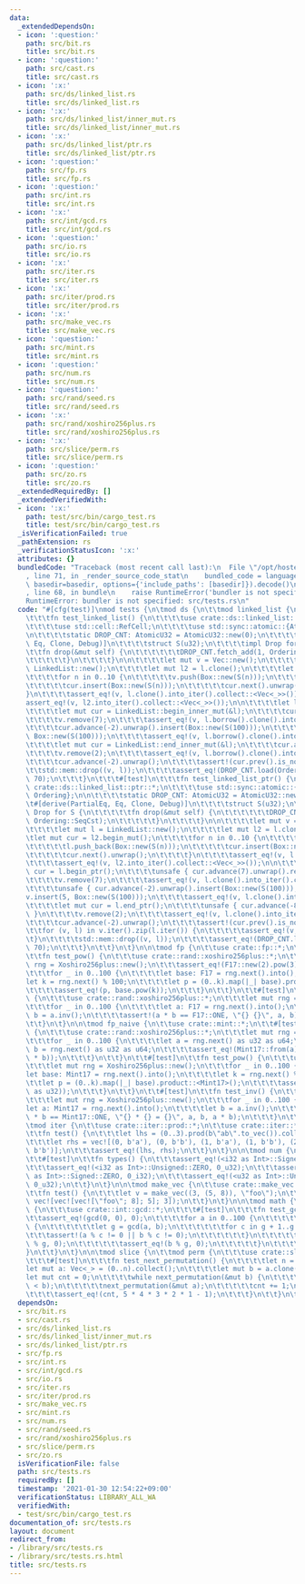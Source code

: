 ```yaml
---
data:
  _extendedDependsOn:
  - icon: ':question:'
    path: src/bit.rs
    title: src/bit.rs
  - icon: ':question:'
    path: src/cast.rs
    title: src/cast.rs
  - icon: ':x:'
    path: src/ds/linked_list.rs
    title: src/ds/linked_list.rs
  - icon: ':x:'
    path: src/ds/linked_list/inner_mut.rs
    title: src/ds/linked_list/inner_mut.rs
  - icon: ':x:'
    path: src/ds/linked_list/ptr.rs
    title: src/ds/linked_list/ptr.rs
  - icon: ':question:'
    path: src/fp.rs
    title: src/fp.rs
  - icon: ':question:'
    path: src/int.rs
    title: src/int.rs
  - icon: ':x:'
    path: src/int/gcd.rs
    title: src/int/gcd.rs
  - icon: ':question:'
    path: src/io.rs
    title: src/io.rs
  - icon: ':x:'
    path: src/iter.rs
    title: src/iter.rs
  - icon: ':x:'
    path: src/iter/prod.rs
    title: src/iter/prod.rs
  - icon: ':x:'
    path: src/make_vec.rs
    title: src/make_vec.rs
  - icon: ':question:'
    path: src/mint.rs
    title: src/mint.rs
  - icon: ':question:'
    path: src/num.rs
    title: src/num.rs
  - icon: ':question:'
    path: src/rand/seed.rs
    title: src/rand/seed.rs
  - icon: ':x:'
    path: src/rand/xoshiro256plus.rs
    title: src/rand/xoshiro256plus.rs
  - icon: ':x:'
    path: src/slice/perm.rs
    title: src/slice/perm.rs
  - icon: ':question:'
    path: src/zo.rs
    title: src/zo.rs
  _extendedRequiredBy: []
  _extendedVerifiedWith:
  - icon: ':x:'
    path: test/src/bin/cargo_test.rs
    title: test/src/bin/cargo_test.rs
  _isVerificationFailed: true
  _pathExtension: rs
  _verificationStatusIcon: ':x:'
  attributes: {}
  bundledCode: "Traceback (most recent call last):\n  File \"/opt/hostedtoolcache/Python/3.9.1/x64/lib/python3.9/site-packages/onlinejudge_verify/documentation/build.py\"\
    , line 71, in _render_source_code_stat\n    bundled_code = language.bundle(stat.path,\
    \ basedir=basedir, options={'include_paths': [basedir]}).decode()\n  File \"/opt/hostedtoolcache/Python/3.9.1/x64/lib/python3.9/site-packages/onlinejudge_verify/languages/user_defined.py\"\
    , line 68, in bundle\n    raise RuntimeError('bundler is not specified: {}'.format(path.as_posix()))\n\
    RuntimeError: bundler is not specified: src/tests.rs\n"
  code: "#[cfg(test)]\nmod tests {\n\tmod ds {\n\t\tmod linked_list {\n\t\t\t#[test]\n\
    \t\t\tfn test_linked_list() {\n\t\t\t\tuse crate::ds::linked_list::inner_mut::*;\n\
    \t\t\t\tuse std::cell::RefCell;\n\t\t\t\tuse std::sync::atomic::{AtomicU32, Ordering};\n\
    \n\t\t\t\tstatic DROP_CNT: AtomicU32 = AtomicU32::new(0);\n\t\t\t\t#[derive(PartialEq,\
    \ Eq, Clone, Debug)]\n\t\t\t\tstruct S(u32);\n\t\t\t\timpl Drop for S {\n\t\t\t\
    \t\tfn drop(&mut self) {\n\t\t\t\t\t\tDROP_CNT.fetch_add(1, Ordering::SeqCst);\n\
    \t\t\t\t\t}\n\t\t\t\t}\n\n\t\t\t\tlet mut v = Vec::new();\n\t\t\t\tlet mut l =\
    \ LinkedList::new();\n\t\t\t\tlet mut l2 = l.clone();\n\t\t\t\tlet mut cur = l2.begin_mut();\n\
    \t\t\t\tfor n in 0..10 {\n\t\t\t\t\tv.push(Box::new(S(n)));\n\t\t\t\t\tl.push_back(Box::new(S(n)));\n\
    \t\t\t\t\tcur.insert(Box::new(S(n)));\n\t\t\t\t\tcur.next().unwrap();\n\t\t\t\t\
    }\n\t\t\t\tassert_eq!(v, l.clone().into_iter().collect::<Vec<_>>());\n\t\t\t\t\
    assert_eq!(v, l2.into_iter().collect::<Vec<_>>());\n\n\t\t\t\tlet l = RefCell::new(l);\n\
    \t\t\t\tlet mut cur = LinkedList::begin_inner_mut(&l);\n\t\t\t\tcur.advance(7).unwrap().remove();\n\
    \t\t\t\tv.remove(7);\n\t\t\t\tassert_eq!(v, l.borrow().clone().into_iter().collect::<Vec<_>>());\n\
    \t\t\t\tcur.advance(-2).unwrap().insert(Box::new(S(100)));\n\t\t\t\tv.insert(5,\
    \ Box::new(S(100)));\n\t\t\t\tassert_eq!(v, l.borrow().clone().into_iter().collect::<Vec<_>>());\n\
    \t\t\t\tlet mut cur = LinkedList::end_inner_mut(&l);\n\t\t\t\tcur.advance(-8).unwrap().remove();\n\
    \t\t\t\tv.remove(2);\n\t\t\t\tassert_eq!(v, l.borrow().clone().into_iter().collect::<Vec<_>>());\n\
    \t\t\t\tcur.advance(-2).unwrap();\n\t\t\t\tassert!(cur.prev().is_none());\n\t\t\
    \t\tstd::mem::drop((v, l));\n\t\t\t\tassert_eq!(DROP_CNT.load(Ordering::SeqCst),\
    \ 70);\n\t\t\t}\n\t\t\t#[test]\n\t\t\tfn test_linked_list_ptr() {\n\t\t\t\tuse\
    \ crate::ds::linked_list::ptr::*;\n\t\t\t\tuse std::sync::atomic::{AtomicU32,\
    \ Ordering};\n\n\t\t\t\tstatic DROP_CNT: AtomicU32 = AtomicU32::new(0);\n\t\t\t\
    \t#[derive(PartialEq, Eq, Clone, Debug)]\n\t\t\t\tstruct S(u32);\n\t\t\t\timpl\
    \ Drop for S {\n\t\t\t\t\tfn drop(&mut self) {\n\t\t\t\t\t\tDROP_CNT.fetch_add(1,\
    \ Ordering::SeqCst);\n\t\t\t\t\t}\n\t\t\t\t}\n\n\t\t\t\tlet mut v = Vec::new();\n\
    \t\t\t\tlet mut l = LinkedList::new();\n\t\t\t\tlet mut l2 = l.clone();\n\t\t\t\
    \tlet mut cur = l2.begin_mut();\n\t\t\t\tfor n in 0..10 {\n\t\t\t\t\tv.push(Box::new(S(n)));\n\
    \t\t\t\t\tl.push_back(Box::new(S(n)));\n\t\t\t\t\tcur.insert(Box::new(S(n)));\n\
    \t\t\t\t\tcur.next().unwrap();\n\t\t\t\t}\n\t\t\t\tassert_eq!(v, l.clone().into_iter().collect::<Vec<_>>());\n\
    \t\t\t\tassert_eq!(v, l2.into_iter().collect::<Vec<_>>());\n\n\t\t\t\tlet mut\
    \ cur = l.begin_ptr();\n\t\t\t\tunsafe { cur.advance(7).unwrap().remove(); }\n\
    \t\t\t\tv.remove(7);\n\t\t\t\tassert_eq!(v, l.clone().into_iter().collect::<Vec<_>>());\n\
    \t\t\t\tunsafe { cur.advance(-2).unwrap().insert(Box::new(S(100))); }\n\t\t\t\t\
    v.insert(5, Box::new(S(100)));\n\t\t\t\tassert_eq!(v, l.clone().into_iter().collect::<Vec<_>>());\n\
    \t\t\t\tlet mut cur = l.end_ptr();\n\t\t\t\tunsafe { cur.advance(-8).unwrap().remove();\
    \ }\n\t\t\t\tv.remove(2);\n\t\t\t\tassert_eq!(v, l.clone().into_iter().collect::<Vec<_>>());\n\
    \t\t\t\tcur.advance(-2).unwrap();\n\t\t\t\tassert!(cur.prev().is_none());\n\t\t\
    \t\tfor (v, l) in v.iter().zip(l.iter()) {\n\t\t\t\t\tassert_eq!(v, l);\n\t\t\t\
    \t}\n\t\t\t\tstd::mem::drop((v, l));\n\t\t\t\tassert_eq!(DROP_CNT.load(Ordering::SeqCst),\
    \ 70);\n\t\t\t}\n\t\t}\n\t}\n\n\tmod fp {\n\t\tuse crate::fp::*;\n\t\t#[test]\n\
    \t\tfn test_pow() {\n\t\t\tuse crate::rand::xoshiro256plus::*;\n\t\t\tlet mut\
    \ rng = Xoshiro256plus::new();\n\t\t\tassert_eq!(F17::new(2).pow(3), F17::new(8));\n\
    \t\t\tfor _ in 0..100 {\n\t\t\t\tlet base: F17 = rng.next().into();\n\t\t\t\t\
    let k = rng.next() % 100;\n\t\t\t\tlet p = (0..k).map(|_| base).product::<F17>();\n\
    \t\t\t\tassert_eq!(p, base.pow(k));\n\t\t\t}\n\t\t}\n\t\t#[test]\n\t\tfn test_inv()\
    \ {\n\t\t\tuse crate::rand::xoshiro256plus::*;\n\t\t\tlet mut rng = Xoshiro256plus::new();\n\
    \t\t\tfor _ in 0..100 {\n\t\t\t\tlet a: F17 = rng.next().into();\n\t\t\t\tlet\
    \ b = a.inv();\n\t\t\t\tassert!(a * b == F17::ONE, \"{} {}\", a, b);\n\t\t\t}\n\
    \t\t}\n\t}\n\n\tmod fp_naive {\n\t\tuse crate::mint::*;\n\t\t#[test]\n\t\tfn test_mul()\
    \ {\n\t\t\tuse crate::rand::xoshiro256plus::*;\n\t\t\tlet mut rng = Xoshiro256plus::new();\n\
    \t\t\tfor _ in 0..100 {\n\t\t\t\tlet a = rng.next() as u32 as u64;\n\t\t\t\tlet\
    \ b = rng.next() as u32 as u64;\n\t\t\t\tassert_eq!(Mint17::from(a) * b, Mint17::from(a\
    \ * b));\n\t\t\t}\n\t\t}\n\t\t#[test]\n\t\tfn test_pow() {\n\t\t\tuse crate::rand::xoshiro256plus::*;\n\
    \t\t\tlet mut rng = Xoshiro256plus::new();\n\t\t\tfor _ in 0..100 {\n\t\t\t\t\
    let base: Mint17 = rng.next().into();\n\t\t\t\tlet k = rng.next() % 100;\n\t\t\
    \t\tlet p = (0..k).map(|_| base).product::<Mint17>();\n\t\t\t\tassert_eq!(p, base.pow(k\
    \ as u32));\n\t\t\t}\n\t\t}\n\t\t#[test]\n\t\tfn test_inv() {\n\t\t\tuse crate::rand::xoshiro256plus::*;\n\
    \t\t\tlet mut rng = Xoshiro256plus::new();\n\t\t\tfor _ in 0..100 {\n\t\t\t\t\
    let a: Mint17 = rng.next().into();\n\t\t\t\tlet b = a.inv();\n\t\t\t\tassert!(a\
    \ * b == Mint17::ONE, \"{} * {} = {}\", a, b, a * b);\n\t\t\t}\n\t\t}\n\t}\n\n\
    \tmod iter {\n\t\tuse crate::iter::prod::*;\n\t\tuse crate::iter::*;\n\t\t#[test]\n\
    \t\tfn test() {\n\t\t\tlet lhs = (0..3).prod(b\"ab\".to_vec()).collect_vec();\n\
    \t\t\tlet rhs = vec![(0, b'a'), (0, b'b'), (1, b'a'), (1, b'b'), (2, b'a'), (2,\
    \ b'b')];\n\t\t\tassert_eq!(lhs, rhs);\n\t\t}\n\t}\n\n\tmod num {\n\t\tuse crate::int::*;\n\
    \t\t#[test]\n\t\tfn types() {\n\t\t\tassert_eq!(<i32 as Int>::Signed::ZERO, 0_i32);\n\
    \t\t\tassert_eq!(<i32 as Int>::Unsigned::ZERO, 0_u32);\n\t\t\tassert_eq!(<u32\
    \ as Int>::Signed::ZERO, 0_i32);\n\t\t\tassert_eq!(<u32 as Int>::Unsigned::ZERO,\
    \ 0_u32);\n\t\t}\n\t}\n\n\tmod make_vec {\n\t\tuse crate::make_vec::*;\n\t\t#[test]\n\
    \t\tfn test() {\n\t\t\tlet v = make_vec((3, (5, 8)), \"foo\");\n\t\t\tassert_eq!(v,\
    \ vec![vec![vec![\"foo\"; 8]; 5]; 3]);\n\t\t}\n\t}\n\n\tmod math {\n\t\tmod gcd\
    \ {\n\t\t\tuse crate::int::gcd::*;\n\t\t\t#[test]\n\t\t\tfn test_gcd() {\n\t\t\
    \t\tassert_eq!(gcd(0, 0), 0);\n\t\t\t\tfor a in 0..100 {\n\t\t\t\t\tfor b in 1..100\
    \ {\n\t\t\t\t\t\tlet g = gcd(a, b);\n\t\t\t\t\t\tfor c in g + 1..g {\n\t\t\t\t\
    \t\t\tassert!(a % c != 0 || b % c != 0);\n\t\t\t\t\t\t}\n\t\t\t\t\t\tassert_eq!(a\
    \ % g, 0);\n\t\t\t\t\t\tassert_eq!(b % g, 0);\n\t\t\t\t\t}\n\t\t\t\t}\n\t\t\t\
    }\n\t\t}\n\t}\n\n\tmod slice {\n\t\tmod perm {\n\t\t\tuse crate::slice::perm::*;\n\
    \t\t\t#[test]\n\t\t\tfn test_next_permutation() {\n\t\t\t\tlet n = 5;\n\t\t\t\t\
    let mut a: Vec<_> = (0..n).collect();\n\t\t\t\tlet mut b = a.clone();\n\t\t\t\t\
    let mut cnt = 0;\n\t\t\t\twhile next_permutation(&mut b) {\n\t\t\t\t\tassert!(a\
    \ < b);\n\t\t\t\t\tnext_permutation(&mut a);\n\t\t\t\t\tcnt += 1;\n\t\t\t\t}\n\
    \t\t\t\tassert_eq!(cnt, 5 * 4 * 3 * 2 * 1 - 1);\n\t\t\t}\n\t\t}\n\t}\n}\n"
  dependsOn:
  - src/bit.rs
  - src/cast.rs
  - src/ds/linked_list.rs
  - src/ds/linked_list/inner_mut.rs
  - src/ds/linked_list/ptr.rs
  - src/fp.rs
  - src/int.rs
  - src/int/gcd.rs
  - src/io.rs
  - src/iter.rs
  - src/iter/prod.rs
  - src/make_vec.rs
  - src/mint.rs
  - src/num.rs
  - src/rand/seed.rs
  - src/rand/xoshiro256plus.rs
  - src/slice/perm.rs
  - src/zo.rs
  isVerificationFile: false
  path: src/tests.rs
  requiredBy: []
  timestamp: '2021-01-30 12:54:22+09:00'
  verificationStatus: LIBRARY_ALL_WA
  verifiedWith:
  - test/src/bin/cargo_test.rs
documentation_of: src/tests.rs
layout: document
redirect_from:
- /library/src/tests.rs
- /library/src/tests.rs.html
title: src/tests.rs
---
```

